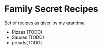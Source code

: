 # Family Secret Recipes

Set of recipes as given by my grandma.

* Pizzas (TODO)
* Sauces (TODO)
* preads(TODO)